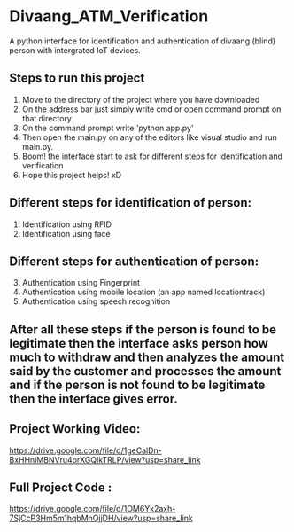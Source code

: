 # Divaang_ATM_Verification

A python interface for identification and authentication of divaang (blind) person with intergrated IoT devices.

## Steps to run this project 
1) Move to the directory of the project where you have downloaded
2) On the address bar just simply write cmd or open command prompt on that directory
3) On the command prompt write 'python app.py'
4) Then open the main.py on any of the editors like visual studio and run main.py.
5) Boom! the interface start to ask for different steps for identification and verification
6) Hope this project helps! xD 

## Different steps for identification of person:
1) Identification using RFID
2) Identification using face

## Different steps for authentication of person:
3) Authentication using Fingerprint
4) Authentication using mobile location (an app named locationtrack)
5) Authentication using speech recognition 


## After all these steps if the person is found to be legitimate then the interface asks person how much to withdraw and then analyzes the amount said by the customer and processes the amount and if the person is not found to be legitimate then the interface gives error.


## Project Working Video: 
https://drive.google.com/file/d/1geCalDn-BxHHniMBNVru4orXGQlkTRLP/view?usp=share_link

## Full Project Code : 
https://drive.google.com/file/d/1OM6Yk2axh-7SjCcP3Hm5m1hqbMnQjjDH/view?usp=share_link




